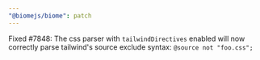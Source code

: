 ```yaml
---
"@biomejs/biome": patch
---
```


Fixed #7848: The css parser with `tailwindDirectives` enabled will now correctly parse tailwind's source exclude syntax: `@source not "foo.css";`
